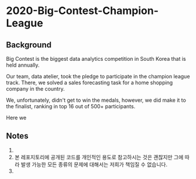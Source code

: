 # 2020-Big-Contest-Champion-League

## Background

Big Contest is the biggest data analytics competition in South Korea that is held annually.

Our team, data atelier, took the pledge to participate in the champion league track. There, we solved a sales forecasting task for a home shopping company in the country. 

We, unfortunately, didn't get to win the medals, however, we did make it to the finalist, ranking in top 16 out of 500+ participants.

Here we 

## 


## Notes
1. 
2. 본 레포지토리에 공개된 코드를 개인적인 용도로 참고하시는 것은 괜찮지만 그에 따라 발생 가능한 모든 종류의 문제에 대해서는 저희가 책임질 수 없습니다. 
3. 
